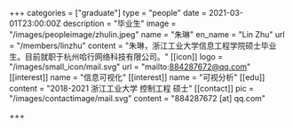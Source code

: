 +++
categories = ["graduate"]
type = "people"
date = 2021-03-01T23:00:00Z
description = "毕业生"
image = "/images/peopleimage/zhulin.jpeg"
name = "朱琳"
en_name = "Lin Zhu"
url = "/members/linzhu"
content = "朱琳，浙江工业大学信息工程学院硕士毕业生。目前就职于杭州哈行网络科技有限公司。"
[[icon]]
logo = "/images/small_icon/mail.svg"
url = "mailto:884287672@qq.com"
[[interest]]
name = "信息可视化"
[[interest]]
name = "可视分析"
[[edu]]
content = "2018-2021 浙江工业大学 控制工程 硕士"
[[contact]]
pic = "/images/contactimage/mail.svg"
content = "884287672 [at] qq.com"

+++